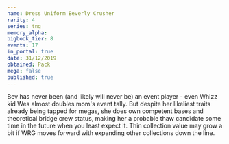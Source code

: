 ```yaml
---
name: Dress Uniform Beverly Crusher
rarity: 4
series: tng
memory_alpha:
bigbook_tier: 8
events: 17
in_portal: true
date: 31/12/2019
obtained: Pack
mega: false
published: true
---
```


Bev has never been (and likely will never be) an event player - even Whizz kid Wes almost doubles mom's event tally. But despite her likeliest traits already being tapped for megas, she does own competent bases and theoretical bridge crew status, making her a probable thaw candidate some time in the future when you least expect it. Thin collection value may grow a bit if WRG moves forward with expanding other collections down the line.
